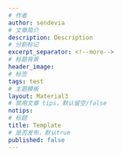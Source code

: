 ```yaml
---
# 作者
author: sendevia
# 文章简介
description: Description
# 分割标记
excerpt_separator: <!--more-->
# 标题背景
header_image:
# 标签
tags: test
# 主题模板
layout: Material3
# 禁用文章 tips，默认留空/false
notips:
# 标题
title: Template
# 是否发布，默认true
published: false
---
```

